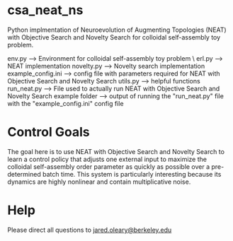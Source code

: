 # csa_neat_ns
Python implmentation of Neuroevolution of Augmenting Topologies (NEAT) with Objective Search and Novelty Search for colloidal self-assembly toy problem.

env.py --> Environment for colloidal self-assembly toy problem \\
erl.py --> NEAT implementation
novelty.py --> Novelty search implementation
example_config.ini --> config file with parameters required for NEAT with Objective Search and Novelty Search
utils.py --> helpful functions
run_neat.py --> File used to actually run NEAT with Objective Search and Novelty Search
example folder --> output of running the "run_neat.py" file with the "example_config.ini" config file

# Control Goals
The goal here is to use NEAT with Objective Search and Novelty Search to learn a control policy that adjusts one external input to maximize the colloidal self-assembly order parameter as quickly as possible over a pre-determined batch time. This system is particularly interesting because its dynamics are highly nonlinear and contain multiplicative noise. 

# Help
Please direct all questions to jared.oleary@berkeley.edu
